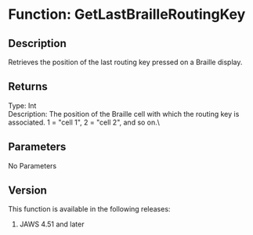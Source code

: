 # Function: GetLastBrailleRoutingKey

## Description

Retrieves the position of the last routing key pressed on a Braille
display.

## Returns

Type: Int\
Description: The position of the Braille cell with which the routing key
is associated. 1 = \"cell 1\", 2 = \"cell 2\", and so on.\

## Parameters

No Parameters

## Version

This function is available in the following releases:

1.  JAWS 4.51 and later
